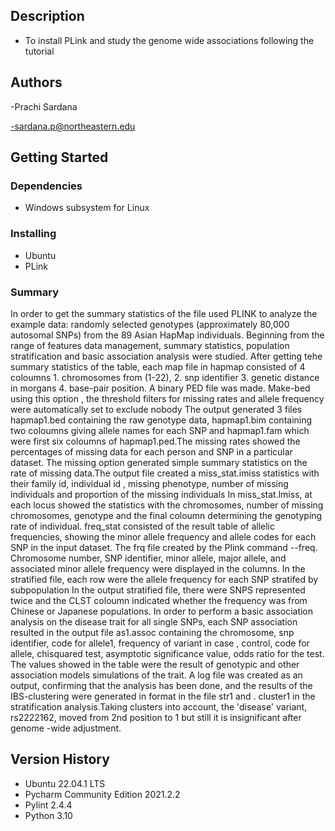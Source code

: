
## Description

- To install PLink and study the genome wide associations following the tutorial


## Authors

-Prachi Sardana

-sardana.p@northeastern.edu

## Getting Started

### Dependencies

* Windows subsystem for Linux

### Installing

* Ubuntu
* PLink 

### Summary  


In order to get the summary statistics of the file used PLINK to analyze the example data: randomly selected genotypes (approximately 80,000 autosomal SNPs) from the 89 Asian HapMap individuals. Beginning from the range of features data management, summary statistics, population stratification and basic association analysis were studied. 
After getting tehe summary statistics of the table, each map file in hapmap consisted of 4 coloumns 1. chromosomes from (1-22), 2. snp identifier 3. genetic distance in morgans 4. base-pair position. 
A binary PED file was made. Make-bed using this option , the threshold filters for missing rates and allele frequency were automatically set to exclude nobody
The output generated 3 files hapmap1.bed containing the raw genotype data, hapmap1.bim containing two coloumns giving allele names for each SNP and hapmap1.fam which were first six coloumns of hapmap1.ped.The missing rates showed the percentages of missing data for each person and SNP in a particular dataset. The missing option generated simple summary statistics on the rate of missing data.The output file created a miss_stat.imiss statistics with their family id, individual id , missing phenotype, number of missing individuals and proportion of the missing individuals
In miss_stat.lmiss, at each locus showed the statistics with the chromosomes, number of missing chromosomes, genotype and the final coloumn determining the genotyping rate of individual. freq_stat consisted of the result table of allelic frequencies, showing the minor allele frequency and allele codes for each SNP in the input dataset.
The frq file created by the Plink command --freq. Chromosome number, SNP identifier, minor allele, major allele, and associated minor allele frequency were displayed in the columns.  In the stratified file, each row were the allele frequency for each SNP stratifed by subpopulation In the output stratified file, there were SNPS represented twice and the CLST coloumn indicated whether the frequency was from Chinese or Japanese populations. In order to perform a basic association analysis on the disease trait for all single SNPs, each SNP association resulted in the output file as1.assoc containing the chromosome, snp identifier, code for allele1, frequency of
variant in case , control, code for allele, chisquared test, asymptotic significance value, odds ratio for the test. The values showed in the table were the result of genotypic and other association models simulations of the trait. A log file was created as an output, confirming that the analysis has been done, and the results of the IBS-clustering were generated in format in the file str1 and . cluster1 in the stratification analysis.Taking clusters into account, the 'disease' variant, rs2222162, moved from 2nd position to 1 but still it is insignificant after genome -wide adjustment.


## Version History

* Ubuntu 22.04.1 LTS
* Pycharm Community Edition 2021.2.2
* Pylint 2.4.4
* Python 3.10
